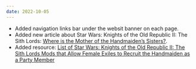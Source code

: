```yaml
---
date: 2022-10-05
---
```


* Added navigation links bar under the websit banner on each page.
* Added new article about Star Wars: Knights of the Old Republic II: The Sith Lords: [Where is the Mother of the Handmaiden’s Sisters?](/shrines/starwarskotor/articles/handmaiden-sisters-mother).
* Added resource: [List of Star Wars: Knights of the Old Republic II: The Sith Lords Mods that Allow Female Exiles to Recruit the Handmaiden as a Party Member](/shrines/starwarskotor/resources/kotor2-female-exile-recruit-handmaiden-mods)
